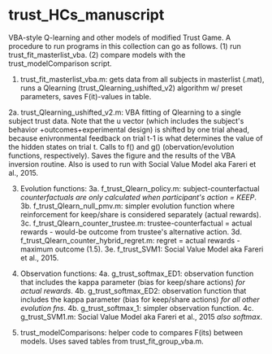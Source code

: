 # trust_HCs_manuscript
VBA-style Q-learning and other models of modified Trust Game.
A procedure to run programs in this collection can go as follows. (1) run trust_fit_masterlist_vba. (2) compare models with the trust_modelComparison script.

1. trust_fit_masterlist_vba.m: gets data from all subjects in masterlist (.mat), runs a Qlearning (trust_Qlearning_ushifted_v2) algorithm w/ preset parameters, saves F(it)-values in table.

2a. trust_Qlearning_ushifted_v2.m: VBA fitting of Qlearning to a single subject trust data. Note that the u vector (which includes the subject's behavior +outcomes+experimental design) is shifted by one trial ahead, because enivronmental feedback on trial t-1 is what determines the value of the hidden states on trial t. Calls to f() and g() (obervation/evolution functions, respectively). Saves the figure and the results of the VBA inversion routine. Also is used to run with Social Value Model aka Fareri et al., 2015.

3. Evolution functions:
  3a. f_trust_Qlearn_policy.m: subject-counterfactual *counterfactuals are only calculated when participant's action = KEEP*.
  3b. f_trust_Qlearn_null_pmv.m: simpler evolution function where reinforcement for keep/share is considered separately (actual rewards).
  3c. f_trust_Qlearn_counter_trustee.m: trustee-counterfactual = actual rewards - would-be outcome from trustee's alternative action. 
  3d. f_trust_Qlearn_counter_hybrid_regret.m: regret = actual rewards - maximum outcome (1.5).
  3e. f_trust_SVM1: Social Value Model aka Fareri et al., 2015.

4. Observation functions:
  4a. g_trust_softmax_ED1: observation function that includes the kappa parameter (bias for keep/share actions) *for actual rewards*.
  4b. g_trust_softmax_ED2: observation function that includes the kappa parameter (bias for keep/share actions) *for all other evolution fns*.
  4b. g_trust_softmax_1: simpler observation function.
  4c. g_trust_SVM1.m: Social Value Model aka Fareri et al., 2015 *also softmax*.

5. trust_modelComparisons: helper code to compares F(its) between models. Uses saved tables from trust_fit_group_vba.m.

